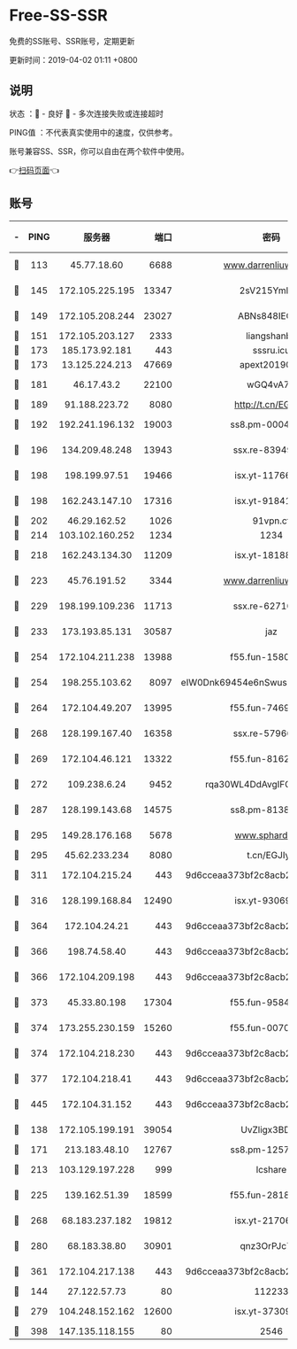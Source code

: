 # Free-SS-SSR

免费的SS账号、SSR账号，定期更新

更新时间：2019-04-02 01:11 +0800

## 说明

状态     ：🙂 - 良好 🙁 - 多次连接失败或连接超时

PING值   ：不代表真实使用中的速度，仅供参考。

账号兼容SS、SSR，你可以自由在两个软件中使用。

👉[扫码页面](https://liesauer.github.io/Free-SS-SSR/)👈

## 账号

|-|PING|服务器|端口|密码|加密方式|区域|
|:----:|:----:|:-----:|-----:|:----:|:----:|:----:|
|🙂|113|45.77.18.60|6688|www.darrenliuwei.com|aes-256-cfb|JP|
|🙂|145|172.105.225.195|13347|2sV215YmlGvf|aes-256-cfb|JP|
|🙂|149|172.105.208.244|23027|ABNs848IEOQh|aes-256-cfb|JP|
|🙂|151|172.105.203.127|2333|liangshanbo|chacha20|JP|
|🙂|173|185.173.92.181|443|sssru.icu|rc4-md5|RU|
|🙂|173|13.125.224.213|47669|apext2019001|chacha20|KR|
|🙂|181|46.17.43.2|22100|wGQ4vA7D|aes-256-gcm|RU|
|🙂|189|91.188.223.72|8080|http://t.cn/EGJIyrl|rc4-md5|RU|
|🙂|192|192.241.196.132|19003|ss8.pm-00046267|aes-256-cfb|US|
|🙂|196|134.209.48.248|13943|ssx.re-83949387|aes-256-cfb|US|
|🙂|198|198.199.97.51|19466|isx.yt-11766801|aes-256-cfb|US|
|🙂|198|162.243.147.10|17316|isx.yt-91841269|aes-256-cfb|US|
|🙂|202|46.29.162.52|1026|91vpn.cf|rc4-md5|RU|
|🙂|214|103.102.160.252|1234|1234|rc4-md5|JP|
|🙂|218|162.243.134.30|11209|isx.yt-18188143|aes-256-cfb|US|
|🙂|223|45.76.191.52|3344|www.darrenliuwei.com|aes-256-cfb|AU|
|🙂|229|198.199.109.236|11713|ssx.re-62710201|aes-256-cfb|US|
|🙂|233|173.193.85.131|30587|jaz|aes-256-cfb|US|
|🙂|254|172.104.211.238|13988|f55.fun-15804066|aes-256-cfb|US|
|🙂|254|198.255.103.62|8097|eIW0Dnk69454e6nSwuspv9DmS201tQ0D|aes-256-cfb|US|
|🙂|264|172.104.49.207|13995|f55.fun-74699479|aes-256-cfb|SG|
|🙂|268|128.199.167.40|16358|ssx.re-57966944|aes-256-cfb|SG|
|🙂|269|172.104.46.121|13322|f55.fun-81625110|aes-256-cfb|SG|
|🙂|272|109.238.6.24|9452|rqa30WL4DdAvgIFG6Fs3znzTa|aes-256-cfb|FR|
|🙂|287|128.199.143.68|14575|ss8.pm-81386371|aes-256-cfb|SG|
|🙂|295|149.28.176.168|5678|www.sphard.com|aes-256-cfb|SG|
|🙂|295|45.62.233.234|8080|t.cn/EGJIyrl|rc4-md5|CA|
|🙂|311|172.104.215.24|443|9d6cceaa373bf2c8acb22e60b6a58be6|aes-256-cfb|US|
|🙂|316|128.199.168.84|12490|isx.yt-93069094|aes-256-cfb|SG|
|🙂|364|172.104.24.21|443|9d6cceaa373bf2c8acb22e60b6a58be6|aes-256-cfb|US|
|🙂|366|198.74.58.40|443|9d6cceaa373bf2c8acb22e60b6a58be6|aes-256-cfb|US|
|🙂|366|172.104.209.198|443|9d6cceaa373bf2c8acb22e60b6a58be6|aes-256-cfb|US|
|🙂|373|45.33.80.198|17304|f55.fun-95842337|aes-256-cfb|US|
|🙂|374|173.255.230.159|15260|f55.fun-00704819|aes-256-cfb|US|
|🙂|374|172.104.218.230|443|9d6cceaa373bf2c8acb22e60b6a58be6|aes-256-cfb|US|
|🙂|377|172.104.218.41|443|9d6cceaa373bf2c8acb22e60b6a58be6|aes-256-cfb|US|
|🙂|445|172.104.31.152|443|9d6cceaa373bf2c8acb22e60b6a58be6|aes-256-cfb|US|
|🙂|138|172.105.199.191|39054|UvZligx3BDaG|aes-256-cfb|JP|
|🙂|171|213.183.48.10|12767|ss8.pm-12571490|rc4-md5|RU|
|🙂|213|103.129.197.228|999|lcshare|aes-256-cfb|CN|
|🙂|225|139.162.51.39|18599|f55.fun-28185958|aes-256-cfb|SG|
|🙂|268|68.183.237.182|19812|isx.yt-21706828|aes-256-cfb|SG|
|🙂|280|68.183.38.80|30901|qnz3OrPJc7Tk|aes-256-cfb|GB|
|🙂|361|172.104.217.138|443|9d6cceaa373bf2c8acb22e60b6a58be6|aes-256-cfb|US|
|🙁|144|27.122.57.73|80|112233|chacha20|CN|
|🙁|279|104.248.152.162|12600|isx.yt-37309873|aes-256-cfb|SG|
|🙁|398|147.135.118.155|80|2546|chacha20|US|
